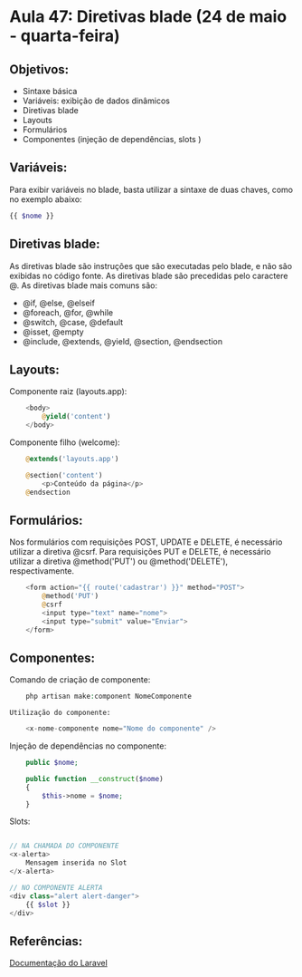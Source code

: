 # Aula 47: Diretivas blade (24 de maio - quarta-feira)

## Objetivos:

- Sintaxe básica
- Variáveis: exibição de dados dinâmicos
- Diretivas blade
- Layouts
- Formulários
- Componentes (injeção de dependências, slots )

## Variáveis:

Para exibir variáveis no blade, basta utilizar a sintaxe de duas chaves, como no exemplo abaixo:

```php
{{ $nome }}
```

## Diretivas blade:

As diretivas blade são instruções que são executadas pelo blade, e não são exibidas no código fonte. As diretivas blade são precedidas pelo caractere @. As diretivas blade mais comuns são:

- @if, @else, @elseif
- @foreach, @for, @while
- @switch, @case, @default
- @isset, @empty
- @include, @extends, @yield, @section, @endsection

## Layouts:

Componente raiz (layouts.app):

```php
    <body>
        @yield('content')
    </body>
```

Componente filho (welcome):

```php
    @extends('layouts.app')

    @section('content')
        <p>Conteúdo da página</p>
    @endsection
```

## Formulários:

Nos formulários com requisições POST, UPDATE e DELETE, é necessário utilizar a diretiva @csrf. Para requisições PUT e DELETE, é necessário utilizar a diretiva @method('PUT') ou @method('DELETE'), respectivamente.

```php
    <form action="{{ route('cadastrar') }}" method="POST">
        @method('PUT')
        @csrf
        <input type="text" name="nome">
        <input type="submit" value="Enviar">
    </form>
```

## Componentes:

Comando de criação de componente:

```php
    php artisan make:component NomeComponente
```

    Utilização do componente:

```php
    <x-nome-componente nome="Nome do componente" />
```

Injeção de dependências no componente:

```php
    public $nome;

    public function __construct($nome)
    {
        $this->nome = $nome;
    }
```

Slots:

```php

// NA CHAMADA DO COMPONENTE
<x-alerta>
    Mensagem inserida no Slot
</x-alerta>

// NO COMPONENTE ALERTA
<div class="alert alert-danger">
    {{ $slot }}
</div>

```

## Referências:
[Documentação do Laravel](https://laravel.com/docs/10.x/blade)